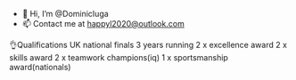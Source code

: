 - 👋 Hi, I’m @DominicIuga
- 📫 Contact me at happyl2020@outlook.com

👌Qualifications
UK national finals 3 years running
2 x excellence award
2 x skills award
2 x teamwork champions(iq)
1 x sportsmanship award(nationals)

 
